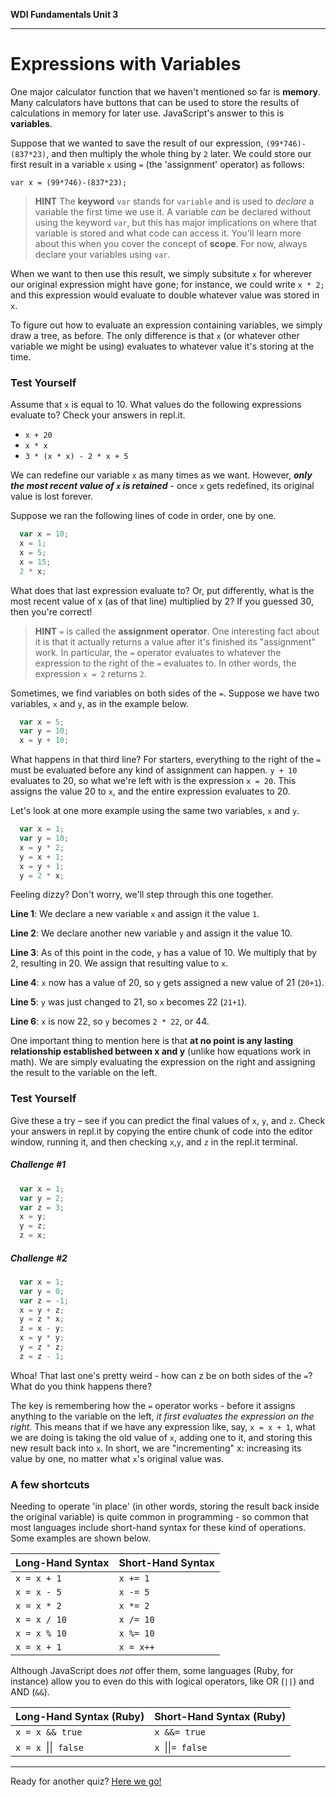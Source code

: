 **WDI Fundamentals Unit 3**

---
# Expressions with Variables

One major calculator function that we haven't mentioned so far is **memory**. Many calculators have buttons that can be used to store the results of calculations in memory for later use. JavaScript's answer to this is **variables**.

Suppose that we wanted to save the result of our expression, `(99*746)-(837*23)`, and then multiply the whole thing by `2` later. We could store our first result in a variable `x` using `=` (the 'assignment' operator) as follows:

`var x = (99*746)-(837*23);`

> **HINT**  The <b>keyword</b> `var` stands for `variable` and is used to *declare* a variable the first time we use it. A variable *can* be declared without using the keyword `var`, but this has major implications on where that variable is stored and what code can access it. You'll learn more about this when you cover the concept of <b>scope</b>. For now, always declare your variables using `var`.

When we want to then use this result, we simply subsitute `x` for wherever our original expression might have gone; for instance, we could write `x * 2;` and this expression would evaluate to double whatever value was stored in `x`.

To figure out how to evaluate an expression containing variables, we simply draw a tree, as before. The only difference is that `x` (or whatever other variable we might be using) evaluates to whatever value it's storing at the time.

### Test Yourself
Assume that `x` is equal to 10. What values do the following expressions evaluate to? Check your answers in repl.it.

* `x + 20`
* `x * x`
* `3 * (x * x) - 2 * x + 5`

We can redefine our variable `x` as many times as we want. However, ***only the most recent value of `x` is retained*** - once `x` gets redefined, its original value is lost forever.

Suppose we ran the following lines of code in order, one by one.

```javascript
  var x = 10;
  x = 1;
  x = 5;
  x = 15;
  2 * x;
```
What does that last expression evaluate to? Or, put differently, what is the most recent value of x (as of that line) multiplied by 2? If you guessed 30, then you're correct!

> **HINT** `=` is called the <b>assignment operator</b>. One interesting fact about it is that it actually returns a value after it's finished its "assignment" work. In particular, the `=` operator evaluates to whatever the expression to the right of the `=` evaluates to. In other words, the expression `x = 2` returns `2`.

Sometimes, we find variables on both sides of the `=`. Suppose we have two variables, `x` and `y`, as in the example below.

```javascript
  var x = 5;
  var y = 10;
  x = y + 10;
```

What happens in that third line? For starters, everything to the right of the `=` must be evaluated before any kind of assignment can happen. `y + 10` evaluates to 20, so what we're left with is the expression `x = 20`. This assigns the value 20 to `x`, and the entire expression evaluates to 20.

Let's look at one more example using the same two variables, `x` and `y`.
```javascript
  var x = 1;
  var y = 10;
  x = y * 2;
  y = x + 1;
  x = y + 1;
  y = 2 * x;
```
Feeling dizzy? Don't worry, we'll step through this one together.

  __Line 1__: We declare a new variable `x` and assign it the value `1`.

  __Line 2__: We declare another new variable `y` and assign it the value 10.

  __Line 3__: As of this point in the code, `y` has a value of 10. We multiply that by 2, resulting in 20. We assign that resulting value to `x`.

  __Line 4__: `x` now has a value of 20, so `y` gets assigned a new value of 21 (`20+1`).

  __Line 5__: `y` was just changed to 21, so `x` becomes 22 (`21+1`).

  __Line 6__: `x` is now 22, so `y` becomes `2 * 22`, or 44.

One important thing to mention here is that **at no point is any lasting relationship established between x and y** (unlike how equations work in math). We are simply evaluating the expression on the right and assigning the result to the variable on the left.

### Test Yourself
Give these a try – see if you can predict the final values of `x`, `y`, and `z`. Check your answers in repl.it by copying the entire chunk of code into the editor window, running it, and then checking `x`,`y`, and `z` in the repl.it terminal.

##### Challenge \#1
```javascript
  var x = 1;
  var y = 2;
  var z = 3;
  x = y;
  y = z;
  z = x;
```
##### Challenge \#2
```javascript
  var x = 1;
  var y = 0;
  var z = -1;
  x = y + z;
  y = z * x;
  z = x - y;
  x = y * y;
  y = z * z;
  z = z - 1;
```

Whoa! That last one's pretty weird - how can z be on both sides of the `=`? What do you think happens there?

The key is remembering how the `=` operator works - before it assigns anything to the variable on the left, *it first evaluates the expression on the right*. This means that if we have any expression like, say, `x = x + 1`, what we are doing is taking the old value of `x`, adding one to it, and storing this new result back into `x`. In short, we are "incrementing" x: increasing its value by one, no matter what `x`'s original value was.

### A few shortcuts

Needing to operate 'in place' (in other words, storing the result back inside the original variable) is quite common in programming - so common that most languages include short-hand syntax for these kind of operations. Some examples are shown below.

| Long-Hand Syntax | Short-Hand Syntax |
|------------------|-------------------|
| `x = x + 1` | `x += 1` |
| `x = x - 5` | `x -= 5` |
| `x = x * 2` | `x *= 2` |
| `x = x / 10` | `x /= 10` |
| `x = x % 10` | `x %= 10` |
| `x = x + 1`  | `x = x++` |

Although JavaScript does *not* offer them, some languages (Ruby, for instance) allow you to even do this with logical operators, like OR (`||`) and AND (`&&`).

| Long-Hand Syntax (Ruby) | Short-Hand Syntax (Ruby) |
|------------------|-------------------|
| `x = x && true` | `x &&= true` |
| `x = x `&#124;&#124;` false` | `x `&#124;&#124;`= false` |

---
Ready for another quiz? [Here we go!](06_quiz.md)
